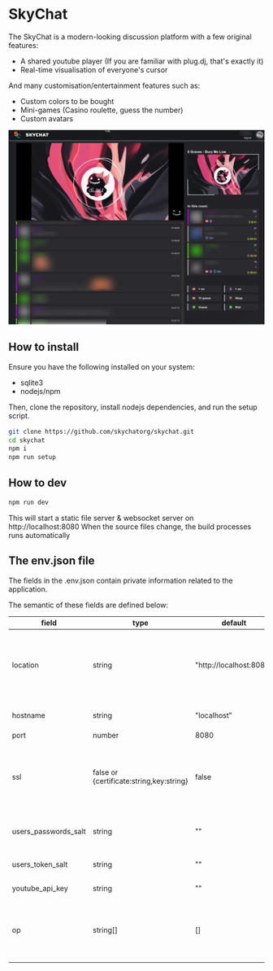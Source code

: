 # SkyChat

The SkyChat is a modern-looking discussion platform with a few original features:
- A shared youtube player (If you are familiar with plug.dj, that's exactly it)
- Real-time visualisation of everyone's cursor

And many customisation/entertainment features such as:
- Custom colors to be bought
- Mini-games (Casino roulette, guess the number)
- Custom avatars

<img src="./doc/screenshot.png">

## How to install

Ensure you have the following installed on your system:
- sqlite3
- nodejs/npm

Then, clone the repository, install nodejs dependencies, and run the setup script.

```bash
git clone https://github.com/skychatorg/skychat.git
cd skychat
npm i
npm run setup
```

## How to dev

```bash
npm run dev
```

This will start a static file server & websocket server on http://localhost:8080
When the source files change, the build processes runs automatically

## The env.json file

The fields in the .env.json contain private information related to the application.

The semantic of these fields are defined below:


| field                | type                                      | default                 | semantic                                                                              |
|----------------------|-------------------------------------------|-------------------------|---------------------------------------------------------------------------------------|
| location             | string                                    | "http://localhost:8080" | server location, i.e. what user need to put in their browser to access your app       |
| hostname             | string                                    | "localhost"             | Hostname the server will listen to                                                    |
| port                 | number                                    | 8080                    | Server port                                                                           |
| ssl                  | false or {certificate:string,key:string} | false                   | SSL configuration (paths to certificate and key files). Use false if SSL is disabled. |
| users_passwords_salt | string                                    | ""                      | Password salt. MUST be set manually.                                                  |
| users_token_salt     | string                                    | ""                      | Token salt. MUST be set manually.                                                     |
| youtube_api_key      | string                                    | ""                      | Youtube api key                                                                       |
| op                   | string[]                                  | []                      | OP usernames. OP usernames can use the /setright command.                             |


```
